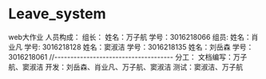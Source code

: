 # Leave_system
web大作业
人员构成：
组长：
姓名：万子航  学号：3016218066 
组员:
姓名：肖业凡  学号: 3016218128
姓名：窦淑洁  学号：3016218135
姓名：刘岳森  学号：3016218061
//-------------------------------------
分工：
文档编写：万子航、窦淑洁
开发：刘岳森、肖业凡、万子航、窦淑洁
测试：窦淑洁、万子航
